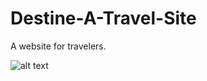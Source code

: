 # Destine-A-Travel-Site
A website for travelers. 

![alt text](https://github.com/[neelnarvankar30]/[Destine-A-Travel-Site]/destine1.jpg?raw=true)
